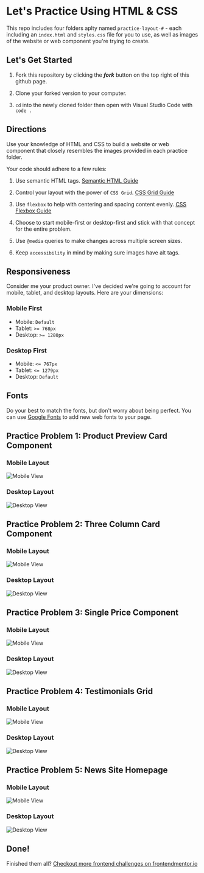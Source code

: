 # Let's Practice Using HTML & CSS

This repo includes four folders aplty named `practice-layout-#` - each including an `index.html` and `styles.css` file for you to use, as well as images of the website or web component you're trying to create. 

## Let's Get Started

1. Fork this repository by clicking the _**fork**_ button on the top right of this github page.

1. Clone your forked version to your computer.

1. `cd` into the newly cloned folder then open with Visual Studio Code with `code .`

## Directions

Use your knowledge of HTML and CSS to build a website or web component that closely resembles the images provided in each practice folder.

Your code should adhere to a few rules:

1. Use semantic HTML tags. [Semantic HTML Guide](https://www.semrush.com/blog/semantic-html5-guide/)

1. Control your layout with the power of `CSS Grid`. [CSS Grid Guide](https://css-tricks.com/snippets/css/complete-guide-grid/)

1. Use `flexbox` to help with centering and spacing content evenly. [CSS Flexbox Guide](https://css-tricks.com/snippets/css/a-guide-to-flexbox/)

1. Choose to start mobile-first or desktop-first and stick with that concept for the entire problem.

1. Use `@media` queries to make changes across multiple screen sizes.

1. Keep `accessibility` in mind by making sure images have alt tags. 

## Responsiveness

Consider me your product owner. I've decided we're going to account for mobile, tablet, and desktop layouts. Here are your dimensions:

### Mobile First
- Mobile: `Default`
- Tablet: `>= 768px`
- Desktop: `>= 1280px`

### Desktop First
- Mobile: `<= 767px`
- Tablet: `<= 1279px`
- Desktop: `Default`

## Fonts

Do your best to match the fonts, but don't worry about being perfect. You can use [Google Fonts](https://fonts.google.com/) to add new web fonts to your page. 

## Practice Problem 1: Product Preview Card Component

### Mobile Layout
![Mobile View](./practice-layout-1/images/product-preview-card-component-mobile.jpeg)

### Desktop Layout
![Desktop View](./practice-layout-1/images/product-preview-card-component-desktop.jpeg)

## Practice Problem 2: Three Column Card Component

### Mobile Layout
![Mobile View](./practice-layout-2/images/3-col-card-component-mobile.jpeg)

### Desktop Layout
![Desktop View](./practice-layout-2/images/3-col-card-component-desktop.jpeg)

## Practice Problem 3: Single Price Component

### Mobile Layout
![Mobile View](./practice-layout-3/images/single-price-component-mobile.jpeg)

### Desktop Layout
![Desktop View](./practice-layout-3/images/single-price-component-desktop.jpeg)

## Practice Problem 4: Testimonials Grid

### Mobile Layout
![Mobile View](./practice-layout-4/images/testimonials-grid-mobile.jpeg)

### Desktop Layout
![Desktop View](./practice-layout-4/images/testimonials-grid-desktop.jpeg)

## Practice Problem 5: News Site Homepage

### Mobile Layout
![Mobile View](./practice-layout-5/images/news-homepage-mobile.jpeg)

### Desktop Layout
![Desktop View](./practice-layout-5/images/news-homepage-desktop.jpeg)

## Done!

Finished them all? [Checkout more frontend challenges on frontendmentor.io](https://www.frontendmentor.io)